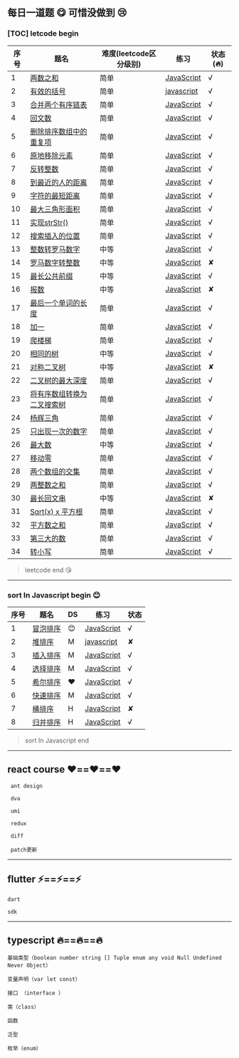 ## 每日一道题    :yum:    可惜没做到   :cry:

### [TOC] letcode begin
 序号 | 题名 | 难度(leetcode区分级别) | 练习 |状态 (:fire:)  
---|---|---|---|---
 1 | [两数之和](https://leetcode.com/problems/two-sum/) | 简单 | [JavaScript](https://github.com/StrangeClow/leetcode_JS/blob/master/leetcode/twoSum.js) | √
 2 | [有效的括号](https://leetcode.com/problems/valid-parentheses/) | 简单 | [javascript](https://github.com/StrangeClow/leetcode_JS/blob/master/leetcode/isValidBrackets.js) |  √
 3 | [合并两个有序链表](https://leetcode.com/problems/merge-two-sorted-lists/) | 简单 | [JavaScript](https://github.com/StrangeClow/leetcode_JS/blob/master/leetcode/mergeTwoList.js) | √
 4 | [回文数](https://leetcode.com/problems/palindrome-number/) | 简单 | [JavaScript](https://github.com/StrangeClow/leetcode_JS/blob/master/leetcode/palindrome-number.js) | √
 5 | [删除排序数组中的重复项](https://leetcode.com/problems/remove-duplicates-from-sorted-list/) | 简单 | [JavaScript](https://github.com/StrangeClow/leetcode_JS/blob/master/leetcode/removeDuplicates.js) | √
 6 | [原地移除元素](https://leetcode.com/problems/remove-element/) | 简单 | [JavaScript](https://github.com/StrangeClow/leetcode_JS/blob/master/leetcode/removeElement.js) | √
 7 | [反转整数](https://leetcode.com/problems/reverse-integer/) | 简单 | [JavaScript](https://github.com/StrangeClow/leetcode_JS/blob/master/leetcode/reverse-integer.js) | √
 8 | [到最近的人的距离](https://leetcode.com/problems/max-consecutive-ones/) | 简单 | [JavaScript](https://github.com/StrangeClow/leetcode_JS/blob/master/leetcode/maxConsecutiveOnes.js) |  √
 9 | [字符的最短距离]() | 简单 | [JavaScript](https://github.com/StrangeClow/leetcode_JS/blob/master/leetcode/shortestToChar.js) |  √
 10 | [最大三角形面积]() | 简单 | [JavaScript](https://github.com/StrangeClow/leetcode_JS/blob/master/leetcode/implementStrStr.js) |  √
 11 | [实现strStr()](https://leetcode.com/problems/implement-strstr/) | 简单 | [JavaScript](https://github.com/StrangeClow/leetcode_JS/blob/master/leetcode/implementStrStr.js) |  √
 12 | [搜索插入的位置]() | 简单 | [JavaScript](https://github.com/StrangeClow/leetcode_JS/blob/master/leetcode/plusOne.js) | √
 13 | [整数转罗马数字](https://leetcode.com/problems/integer-to-roman/) | 中等 | [JavaScript](https://github.com/StrangeClow/leetcode_JS/blob/master/leetcode/intTransRoman.js) |  √
 14 | [罗马数字转整数]() | 中等 | [JavaScript]() |  ✘
 15 | [最长公共前缀](https://leetcode.com/problems/longest-common-prefix/) | 中等 | [JavaScript](https://github.com/StrangeClow/leetcode_JS/blob/master/leetcode/longestCoomenprefix.js) |   √
 16 | [报数]() | 中等 | [JavaScript](https://github.com/StrangeClow/leetcode_JS/blob/master/leetcode/count12321.js) |  ✘
 17 | [最后一个单词的长度](https://leetcode.com/problems/length-of-last-word/) | 简单 | [JavaScript](https://github.com/StrangeClow/leetcode_JS/blob/master/leetcode/lengthOfLastWord.js) |  √
 18 | [加一](https://leetcode.com/problems/plus-one/) | 简单 | [JavaScript](https://github.com/StrangeClow/leetcode_JS/blob/master/leetcode/plusOne.js) |  √
 19 | [爬楼梯](https://leetcode.com/problems/climbing-stairs/) | 简单 | [JavaScript](https://github.com/StrangeClow/leetcode_JS/blob/master/leetcode/climbStairs.js) |   √
 20 | [相同的树](https://leetcode.com/problems/same-tree/) | 中等 | [JavaScript](https://github.com/StrangeClow/leetcode_JS/blob/master/leetcode/sametree.js) |  √
 21 | [对称二叉树]() | 中等 | [JavaScript]() |  ✘
 22 | [二叉树的最大深度](https://leetcode.com/problems/maximum-depth-of-binary-tree/) | 简单 | [JavaScript](https://github.com/StrangeClow/leetcode_JS/blob/master/leetcode/maxDepth.js) | √
 23 | [将有序数组转换为二叉搜索树](https://leetcode.com/problems/convert-sorted-array-to-binary-search-tree/) | 简单 | [JavaScript](https://github.com/StrangeClow/leetcode_JS/blob/master/leetcode/sortedArrrayToBST.js) |  √
 24 | [杨辉三角]() | 简单 | [JavaScript](https://github.com/StrangeClow/leetcode_JS/blob/master/leetcode/pascals-triangle.js) |   √
 25 | [只出现一次的数字](https://leetcode.com/problems/single-number/) | 简单 | [JavaScript](https://github.com/StrangeClow/leetcode_JS/blob/master/leetcode/singleNumber.js) |  √
 26 | [最大数](https://leetcode-cn.com/problems/largest-number/?utm_source=LCUS&utm_medium=ip_redirect&utm_campaign=transfer2china) | 中等 | [JavaScript](https://github.com/StrangeClow/leetcode_JS/blob/master/leetcode/largestNumber.js) |  √
 27 | [移动零](https://leetcode-cn.com/problems/move-zeroes/) | 简单 | [JavaScript](https://github.com/StrangeClow/leetcode_JS/blob/master/leetcode/movezeros.js) |  √
 28 | [两个数组的交集](https://leetcode.com/problems/intersection-of-two-arrays/) | 简单 | [JavaScript](https://github.com/StrangeClow/leetcode_JS/blob/master/leetcode/intersectionTwoArray.js) |   √
 29 | [两整数之和](https://leetcode.com/problems/sum-of-two-integers/) | 简单 | [JavaScript](https://github.com/StrangeClow/leetcode_JS/blob/master/leetcode/twoIntegersSum.js) |  √
 30 | [最长回文串]() | 中等 | [JavaScript]() |  ✘
 31 | [Sqrt(x) x 平方根](https://leetcode.com/problems/sqrtx/) | 简单 | [JavaScript](https://github.com/StrangeClow/leetcode_JS/blob/master/leetcode/sqrt(x).js) |  √
 32 | [平方数之和]() | 简单 | [JavaScript](https://github.com/StrangeClow/leetcode_JS/blob/master/leetcode/sumOfSquareNumbers.js) |  √
 33 | [第三大的数](https://leetcode.com/problems/third-maximum-number/) | 简单 | [JavaScript](https://github.com/StrangeClow/leetcode_JS/blob/master/leetcode/thirdMax.js) |  √
 34 | [转小写](https://leetcode.com/problems/to-lower-case/) | 简单 | [JavaScript](https://github.com/StrangeClow/leetcode_JS/blob/master/leetcode/toLowerCase.js) |  √
 
 
 
> leetcode end   :kissing_heart:


***

### sort In Javascript begin  :blush:
 序号 | 题名 | DS | 练习 |状态  
---|---|---|---|---
 1 | [冒泡排序]() | :blush: | [JavaScript](https://github.com/StrangeClow/leetcode_JS/blob/master/sort_in_JS/Bubble_Sort.js) | √
 2 | [堆排序]() | M | [javascript](https://github.com/StrangeClow/leetcode_JS/blob/master/sort_in_JS/HeapSort.js) |  ✘
 3 | [插入排序]() | M | [JavaScript](https://github.com/StrangeClow/leetcode_JS/blob/master/sort_in_JS/Insertion_Sort.js) | √
 4 | [选择排序]() | M | [JavaScript](https://github.com/StrangeClow/leetcode_JS/blob/master/sort_in_JS/Select_Sort.js) | √
 5 | [希尔排序]() | :heart: | [JavaScript](https://github.com/StrangeClow/leetcode_JS/blob/master/sort_in_JS/Shell_sort.js) | √
 6 | [快速排序]() | M | [JavaScript](https://github.com/StrangeClow/leetcode_JS/blob/master/sort_in_JS/quickSort.js) |  √
 7 | [桶排序]() | H | [JavaScript]() | ✘
 8 | [归并排序]() | H | [JavaScript](https://github.com/StrangeClow/leetcode_JS/blob/master/sort_in_JS/mergeSort.js) |  √

 
 

> sort In Javascript end


***

## react course  :heart:==:heart:==:heart:

     ant design

     dva

     umi

     redux

     diff

     patch更新

      

  


***

## flutter :zap:==:zap:==:zap:

    dart

    sdk

***

## typescript :fire:==:fire:==:fire:

    基础类型（boolean number string [] Tuple enum any void Null Undefined Never Object）

    变量声明（var let const）

    接口 （interface ）

    类（class）

    函数

    泛型

    枚举（enum）



